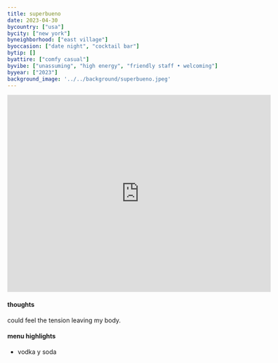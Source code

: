 ```yaml
---
title: superbueno
date: 2023-04-30
bycountry: ["usa"]
bycity: ["new york"]
byneighborhood: ["east village"]
byoccasion: ["date night", "cocktail bar"]
bytip: []
byattire: ["comfy casual"]
byvibe: ["unassuming", "high energy", "friendly staff • welcoming"]
byyear: ["2023"]
background_image: '../../background/superbueno.jpeg'
---
```


<iframe src="https://www.google.com/maps/embed?pb=!1m18!1m12!1m3!1d3023.7531046054814!2d-73.9911486234354!3d40.723451336913755!2m3!1f0!2f0!3f0!3m2!1i1024!2i768!4f13.1!3m3!1m2!1s0x89c25968d57b736d%3a0x66559ce4e7393935!2ssuperbueno!5e0!3m2!1sen!2sus!4v1697222573522!5m2!1sen!2sus" width="600" height="450" style="border:0;" allowfullscreen="" loading="lazy" referrerpolicy="no-referrer-when-downgrade"></iframe>

#### thoughts
could feel the tension leaving my body.

#### menu highlights
* vodka y soda